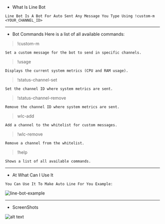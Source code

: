 - What Is Line Bot

``Line Bot Is A Bot For Auto Sent Any Message You Type Using !custom-m <YOUR_CHANNEL_ID>``

-------------------------------------------------------------------
- Bot Commands Here is a list of all available commands:

> !custom-m <message>

``Set a custom message for the bot to send in specific channels.``

> !usage

``Displays the current system metrics (CPU and RAM usage).``


> !status-channel-set <id>

``Set the channel ID where system metrics are sent.``

> !status-channel-remove <id>

``Remove the channel ID where system metrics are sent.``

> wlc-add <id>

``Add a channel to the whitelist for custom messages.``

> !wlc-remove <id>

``Remove a channel from the whitelist.``

> !help

``Shows a list of all available commands.``

-------------------------------------------------------------------
- At What Can I Use It
  
``You Can Use It To Make Auto Line For You Example: ``
 
![line-bot-example](https://github.com/user-attachments/assets/68837705-0d0e-44dc-b65b-fe517021b4f7)


-------------------------------------------------------------------
- ScreenShots

![alt text](https://github.com/9R3A/9R3A-LINE-BOT-SRC/blob/main/image.png)





